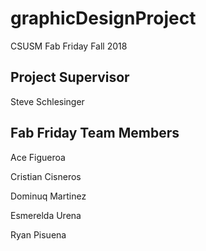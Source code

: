 # graphicDesignProject
CSUSM Fab Friday Fall 2018

## Project Supervisor
Steve Schlesinger

## Fab Friday Team Members
Ace Figueroa

Cristian Cisneros

Dominuq Martinez

Esmerelda Urena

Ryan Pisuena

